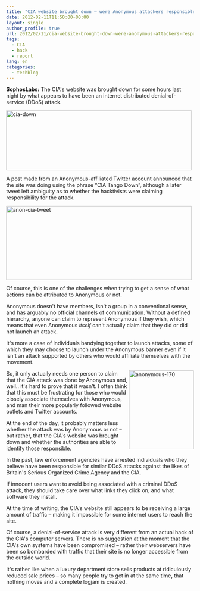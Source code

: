 ```yaml
---
title: "CIA website brought down – were Anonymous attackers responsible?"
date: 2012-02-11T11:50:00+00:00
layout: single
author_profile: true
url: 2012/02/11/cia-website-brought-down-were-anonymous-attackers-responsible/
tags:
  - CIA
  - hack
  - report
lang: en
categories: 
  - techblog
---
```

**SophosLabs:** The CIA's website was brought down for some hours last night by what appears to have been an internet distributed denial-of-service (DDoS) attack. 

[<img title="cia-down" border="0" alt="cia-down" src="http://lh5.ggpht.com/-SgwkBv_vBow/TzZN5_Wj5NI/AAAAAAAAErc/LWOysDWNwOA/cia-down_thumb%25255B2%25255D.jpg?imgmax=800" width="498" height="161" />](http://lh6.ggpht.com/-OYhRpfQoh4Q/TzZN2MT3jdI/AAAAAAAAErU/u_j4c7HWskE/s1600-h/cia-down%25255B4%25255D.jpg) 

A post made from an Anonymous-affiliated Twitter account announced that the site was doing using the phrase “CIA Tango Down”, although a later tweet left ambiguity as to whether the hacktivists were claiming responsibility for the attack. 

[<img title="anon-cia-tweet" border="0" alt="anon-cia-tweet" src="http://lh3.ggpht.com/-2o8AftVcUCQ/TzZOlBwkJ2I/AAAAAAAAErs/XGf4owiwRgk/anon-cia-tweet_thumb%25255B2%25255D.jpg?imgmax=800" width="498" height="199" />](http://lh5.ggpht.com/-HeFIj8mW0w0/TzZOhhaUg5I/AAAAAAAAErk/FB18GXY8DfU/s1600-h/anon-cia-tweet%25255B4%25255D.jpg) 

Of course, this is one of the challenges when trying to get a sense of what actions can be attributed to Anonymous or not. 

Anonymous doesn't have members, isn't a group in a conventional sense, and has arguably no official channels of communication. Without a defined hierarchy, anyone can claim to represent Anonymous if they wish, which means that even Anonymous _itself_ can't actually claim that they did or did not launch an attack. 

It's more a case of individuals bandying together to launch attacks, some of which they may choose to launch under the Anonymous banner even if it isn't an attack supported by others who would affiliate themselves with the movement. 

[<img title="anonymous-170" border="0" alt="anonymous-170" align="right" src="http://lh6.ggpht.com/-G0NkoWgDufw/TzZPDBOzbXI/AAAAAAAAEr8/f3SDQ0Xprw4/anonymous-170_thumb.jpg?imgmax=800" width="174" height="212" />](http://lh5.ggpht.com/-Ff5_qz0irMc/TzZOpUgZNkI/AAAAAAAAEr0/xvdTjIpSJdo/s1600-h/anonymous-170%25255B2%25255D.jpg)So, it only actually needs one person to claim that the CIA attack was done by Anonymous and, well.. it's hard to prove that it wasn't. I often think that this must be frustrating for those who would closely associate themselves with Anonymous, and man their more popularly followed website outlets and Twitter accounts. 

At the end of the day, it probably matters less whether the attack was by Anonymous or not – but rather, that the CIA's website was brought down and whether the authorities are able to identify those responsible. 

In the past, law enforcement agencies have arrested individuals who they believe have been responsible for similar DDoS attacks against the likes of Britain's Serious Organized Crime Agency and the CIA. 

If innocent users want to avoid being associated with a criminal DDoS attack, they should take care over what links they click on, and what software they install. 

At the time of writing, the CIA's website still appears to be receiving a large amount of traffic – making it impossible for some internet users to reach the site. 

Of course, a denial-of-service attack is very different from an actual hack of the CIA's computer servers. There is no suggestion at the moment that the CIA's own systems have been compromised – rather their webservers have been so bombarded with traffic that their site is no longer accessible from the outside world. 

It's rather like when a luxury department store sells products at ridiculously reduced sale prices – so many people try to get in at the same time, that nothing moves and a complete logjam is created.